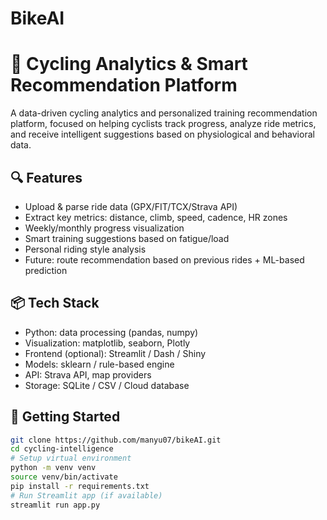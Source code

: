 # BikeAI
# 🚴 Cycling Analytics & Smart Recommendation Platform

A data-driven cycling analytics and personalized training recommendation platform, focused on helping cyclists track progress, analyze ride metrics, and receive intelligent suggestions based on physiological and behavioral data.

## 🔍 Features

- Upload & parse ride data (GPX/FIT/TCX/Strava API)
- Extract key metrics: distance, climb, speed, cadence, HR zones
- Weekly/monthly progress visualization
- Smart training suggestions based on fatigue/load
- Personal riding style analysis
- Future: route recommendation based on previous rides + ML-based prediction

## 📦 Tech Stack

- Python: data processing (pandas, numpy)
- Visualization: matplotlib, seaborn, Plotly
- Frontend (optional): Streamlit / Dash / Shiny
- Models: sklearn / rule-based engine
- API: Strava API, map providers
- Storage: SQLite / CSV / Cloud database

## 🚀 Getting Started

```bash
git clone https://github.com/manyu07/bikeAI.git
cd cycling-intelligence
# Setup virtual environment
python -m venv venv
source venv/bin/activate
pip install -r requirements.txt
# Run Streamlit app (if available)
streamlit run app.py
